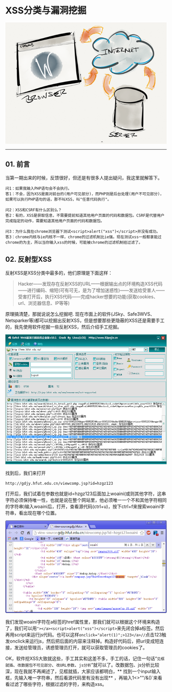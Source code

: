 # XSS分类与漏洞挖掘

![](/attackUsers/xss/image/xss-17.png)

---
## 01. 前言
当第一期出来的时候，反馈很好，但还是有很多人提出疑问，我这里就解答下。

```
问1：如果我输入PHP语句会不会执行。
答1：不会，因为XSS是面对前台的(用户可见部分)，而PHP则是后台处理(用户不可见部分)，如果可以执行PHP语句的话，那不叫XSS，叫"任意代码执行"。

问2：XSS和CSRF有什么区别么？
答2：有的，XSS是获取信息，不需要提前知道其他用户页面的代码和数据包。CSRF是代替用户完成指定的动作，需要知道其他用户页面的代码和数据包。

问3：为什么我在chrome浏览器下测试<script>alert("xss")</script>并没有成功。
答3：chrome内核与ie内核不一样，chrome的过滤机制比ie强。现在测试xss一般都拿能过chrome的为主，所以当你输入xss的时候，可能被chrome的过滤机制给过滤了。
```

## 02. 反射型XSS
反射XSS是XSS分类中最多的，他们原理是下面这样：

>Hacker——发现存在反射XSS的URL——根据输出点的环境构造XSS代码——进行编码、缩短(可有可无，是为了增加迷惑性)——发送给受害人——受害打开后，执行XSS代码——完成hacker想要的功能(获取cookies、url、浏览器信息、IP等等)

原理搞清楚，那就说说怎么挖掘吧.
现在市面上的软件(JSky、Safe3WVS、Netsparker等)都可以挖掘出反射XSS，但是想要那些更隐蔽的XSS还是需要手工的，我先使用软件挖掘一些反射XSS，然后介绍手工挖掘。

![](/attackUsers/xss/image/xss-18.png)

找到后，我们来打开

```
http://gdjy.hfut.edu.cn/viewcomp.jsp?id=hzgz123
```

打开后，我们试着在参数也就是id=hzgz123后面加上woaini(或则其他字符，这串字符必须保持唯一性，也就是说在整个网站里，他必须唯一一个不和其他字符相同的字符串)输入woaini后，打开，查看源代码(ctrl+u)，按下ctrl+f来搜索woaini字符串，看出现在哪个位置。

![](/attackUsers/xss/image/xss-19.png)

我们发现woaini字符在a标签的href属性里，那我们就可以根据这个环境来构造了，我们可以用`"></a><script>alert("xss")</script>`来先闭合掉a标签。然后再用script来运行js代码。也可以这样`onclick="alert(1)";>123</a>//`点击123触发onclick来运行js，然后把后面的内容来注释掉。构造好代码后，把url变成短连接，发送给管理员，诱惑管理员打开，就可以获取管理员的cookies了。

OK，软件挖XSS大致就这些，手工其实和这差不多，手工的话，记住一句话“`见框就插`、`改数据包不可见部分`、`改URL参数`、`js分析`”就可以了。改数据包、js分析比较深，现在我就不再阐述了，见框就插，大家应该都明白，** 找到一个input输入框，先输入唯一字符串，然后看源代码里有没有出现** ，再输入1<>""/&()`来看看过滤了哪些字符，根据过滤的字符，来构造xss。